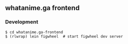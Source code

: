 ## whatanime.ga frontend

### Development

```
$ cd whatanime.ga-frontend
$ (rlwrap) lein figwheel  # start figwheel dev server
```

